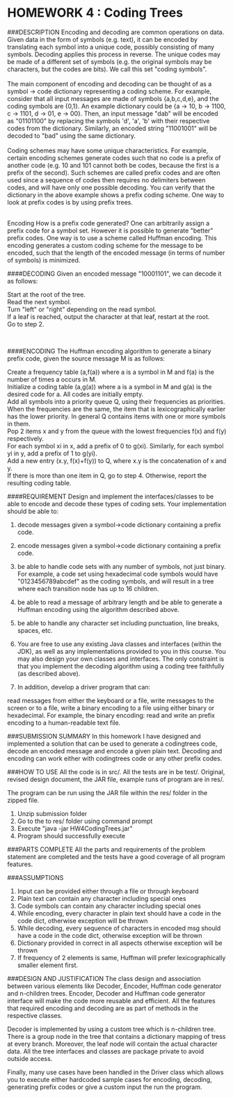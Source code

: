 # HOMEWORK 4 : Coding Trees

###DESCRIPTION
Encoding and decoding are common operations on data. Given data in the form of symbols (e.g. text), it can be encoded by translating each symbol into a unique code, possibly consisting of many symbols. Decoding applies this process in reverse. The unique codes may be made of a different set of symbols (e.g. the original symbols may be characters, but the codes are bits). We call this set "coding symbols".
<br>
<br>
The main component of encoding and decoding can be thought of as a symbol -> code dictionary representing a coding scheme. For example, consider that all input messages are made of symbols {a,b,c,d,e}, and the coding symbols are {0,1}. An example dictionary could be {a -> 10, b -> 1100, c -> 1101, d -> 01, e -> 00}. Then, an input message "dab" will be encoded as "01101100" by replacing the symbols 'd', 'a', 'b' with their respective codes from the dictionary. Similarly, an encoded string "11001001" will be decoded to "bad" using the same dictionary.
<br>
<br>
Coding schemes may have some unique characteristics. For example, certain encoding schemes generate codes such that no code is a prefix of another code (e.g. 10 and 101 cannot both be codes, because the first is a prefix of the second). Such schemes are called prefix codes and are often used since a sequence of codes then requires no delimiters between codes, and will have only one possible decoding. You can verify that the dictionary in the above example shows a prefix coding scheme. One way to look at prefix codes is by using prefix trees.

<br>
Encoding
How is a prefix code generated? One can arbitrarily assign a prefix code for a symbol set. However it is possible to generate "better" prefix codes. One way is to use a scheme called Huffman encoding. This encoding generates a custom coding scheme for the message to be encoded, such that the length of the encoded message (in terms of number of symbols) is minimized.

<br>

####DECODING
Given an encoded message "10001101", we can decode it as follows: <br>

Start at the root of the tree. <br>
Read the next symbol. <br>
Turn "left" or "right" depending on the read symbol. <br>
If a leaf is reached, output the character at that leaf, restart at the root. <br>
Go to step 2. <br>

<br>

####ENCODING
The Huffman encoding algorithm to generate a binary prefix code, given the source message M is as follows: <br>

Create a frequency table (a,f(a)) where a is a symbol in M and f(a) is the number of times a occurs in M. <br>
Initialize a coding table (a,g(a)) where a is a symbol in M and g(a) is the desired code for a. All codes are initially empty. <br>
Add all symbols into a priority queue Q, using their frequencies as priorities. When the frequencies are the same, the item that is lexicographically earlier has the lower priority. In general Q contains items with one or more symbols in them. <br>
Pop 2 items x and y from the queue with the lowest frequencies f(x) and f(y) respectively. <br>
For each symbol xi in x, add a prefix of 0 to g(xi). Similarly, for each symbol yi in y, add a prefix of 1 to g(yi). <br>
Add a new entry (x.y, f(x)+f(y)) to Q, where x.y is the concatenation of x and y. <br>
If there is more than one item in Q, go to step 4. Otherwise, report the resulting coding table. <br>


####REQUIREMENT
Design and implement the interfaces/classes to be able to encode and decode these types of coding sets. Your implementation should be able to:

1. decode messages given a symbol->code dictionary containing a prefix code.
2. encode messages given a symbol->code dictionary containing a prefix code.
3. be able to handle code sets with any number of symbols, not just binary. For example, a code set using hexadecimal code symbols would have "0123456789abcdef" as the coding symbols, and will result in a tree where each transition node has up to 16 children.
4. be able to read a message of arbitrary length and be able to generate a Huffman encoding using the algorithm described above.
5. be able to handle any character set including punctuation, line breaks, spaces, etc.
6. You are free to use any existing Java classes and interfaces (within the JDK), as well as any implementations provided to you in this course. You may also design your own classes and interfaces. The only constraint is that you implement the decoding algorithm using a coding tree faithfully (as described above).

7. In addition, develop a driver program that can:

read messages from either the keyboard or a file, write messages to the screen or to a file, write a binary encoding to a file using either binary or hexadecimal. For example, the binary encoding:
read and write an prefix encoding to a human-readable text file.

###SUBMISSION SUMMARY
In this homework I have designed and implemented a solution that can be used to generate a codingtrees code, decode an encoded message and encode a given plain text. Decoding and encoding can work either with codingtrees code or any other prefix codes.

###HOW TO USE
All the code is in src/.
All the tests are in be test/.
Original, revised design document, the JAR file, example runs of program are in res/.

The program can be run using the JAR file within the res/ folder in the zipped file.
1. Unzip submission folder
2. Go to the to res/ folder using command prompt
3. Execute "java -jar HW4CodingTrees.jar"
4. Program should successfully execute

###PARTS COMPLETE
All the parts and requirements of the problem statement are completed and the tests have a good coverage of all program features.

###ASSUMPTIONS
1. Input can be provided either through a file or through keyboard
2. Plain text can contain any character including special ones
3. Code symbols can contain any character including special ones
4. While encoding, every character in plain text should have a code in the code dict, otherwise exception will be thrown
5. While decoding, every sequence of characters in encoded msg should have a code in the code dict, otherwise exception will be thrown
6. Dictionary provided in correct in all aspects otherwise exception will be thrown
7. If frequency of 2 elements is same, Huffman will prefer lexicographically smaller element first.


###DESIGN AND JUSTIFICATION
The class design and association between various elements like Decoder, Encoder, Huffman code generator and n-children trees. Encoder, Decoder and Huffman code generator interface will make the code more reusable and efficient. All the features that required encoding and decoding are as part of methods in the respective classes.

Decoder is implemented by using a custom tree which is n-children tree. There is a group node in the tree that contains a dictionary mapping of tress at every branch. Moreover, the leaf node will contain the actual character data. All the tree interfaces and classes are package private to avoid outside access.

Finally, many use cases have been handled in the Driver class which allows you to execute either hardcoded sample cases for encoding, decoding, generating prefix codes or give a custom input the run the program.









